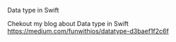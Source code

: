 
Data type in Swift

Chekout my blog about Data type in Swift https://medium.com/funwithios/datatype-d3baef1f2c6f

